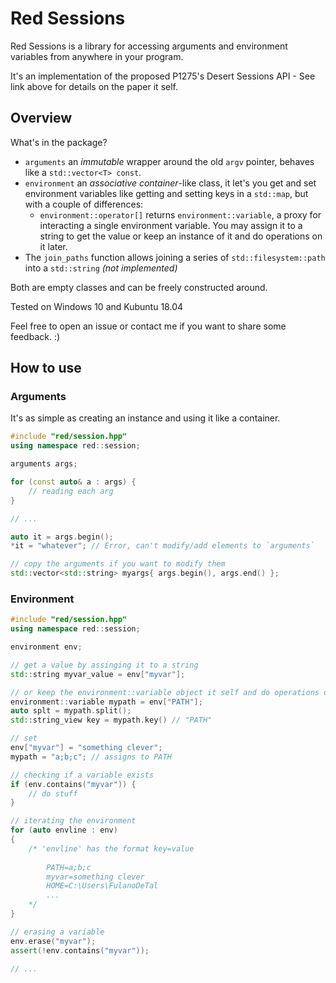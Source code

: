 # Red Sessions
Red Sessions is a library for accessing arguments and environment variables from anywhere in your program.

It's an implementation of the proposed P1275's Desert Sessions API - See link above for details on the paper it self.

## Overview
What's in the package?

- `arguments` an _immutable_ wrapper around the old `argv` pointer, behaves like a `std::vector<T> const`.
- `environment` an _associative container_-like class, it let's you get and set environment variables like getting and setting keys in a `std::map`, but with a couple of differences:
    - `environment::operator[]` returns `environment::variable`, a proxy for interacting a single environment variable. You may assign it to a string to get the value or keep an instance of it and do operations on it later.
- The `join_paths` function allows joining a series of `std::filesystem::path` into a `std::string` *(not implemented)*

Both are empty classes and can be freely constructed around.

Tested on Windows 10 and Kubuntu 18.04

Feel free to open an issue or contact me if you want to share some feedback. :)

## How to use
### Arguments
It's as simple as creating an instance and using it like a container. 

```cpp
#include "red/session.hpp"
using namespace red::session;

arguments args;

for (const auto& a : args) {
    // reading each arg
}

// ...

auto it = args.begin();
*it = "whatever"; // Error, can't modify/add elements to `arguments`

// copy the arguments if you want to modify them
std::vector<std::string> myargs{ args.begin(), args.end() };
```

### Environment
```cpp
#include "red/session.hpp"
using namespace red::session;

environment env;

// get a value by assinging it to a string
std::string myvar_value = env["myvar"];

// or keep the environment::variable object it self and do operations on it latter.
environment::variable mypath = env["PATH"];
auto splt = mypath.split();
std::string_view key = mypath.key() // "PATH"

// set
env["myvar"] = "something clever";
mypath = "a;b;c"; // assigns to PATH

// checking if a variable exists
if (env.contains("myvar")) {
    // do stuff
}

// iterating the environment
for (auto envline : env)
{
    /* 'envline' has the format key=value
    
        PATH=a;b;c
        myvar=something clever
        HOME=C:\Users\FulanoDeTal
        ...
    */
}

// erasing a variable
env.erase("myvar");
assert(!env.contains("myvar"));

// ...
```